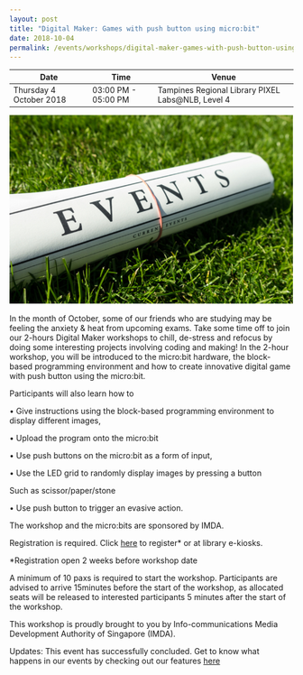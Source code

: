 ```yaml
---
layout: post
title: "Digital Maker: Games with push button using micro:bit"
date: 2018-10-04
permalink: /events/workshops/digital-maker-games-with-push-button-using-microbit
---
```


| Date | Time | Venue |
|--------|---|---|
| Thursday 4 October 2018 | 03:00 PM - 05:00 PM | Tampines Regional Library PIXEL Labs@NLB, Level 4 |

![hi](/images/events/generic-event-image.jpg)

In the month of October, some of our friends who are studying may be feeling the anxiety & heat from upcoming exams.  Take some time off to join our 2-hours Digital Maker workshops to chill, de-stress and refocus by doing some interesting projects involving coding and making!  In the 2-hour workshop, you will be introduced to the micro:bit hardware, the block-based programming environment and how to create innovative digital game with push button using the micro:bit. 

Participants will also learn how to 

• Give instructions using the block-based programming environment to display different images, 

• Upload the program onto the micro:bit

• Use push buttons on the micro:bit as a form of input, 

• Use the LED grid to randomly display images by pressing a button

Such as scissor/paper/stone

• Use push button to trigger an evasive action.


The workshop and the micro:bits are sponsored by IMDA.  

 

Registration is required. Click <a href="https://nlb.gov.sg/golibrary" target="_blank">here</a> to register* or at library e-kiosks.

*Registration open 2 weeks before workshop date

A minimum of 10 paxs is required to start the workshop.
Participants are advised to arrive 15minutes before the start of the workshop, as allocated seats will be released to interested participants 5 minutes after the start of the workshop.

This workshop is proudly brought to you by Info-communications Media Development Authority of Singapore (IMDA).

Updates: This event has successfully concluded. Get to know what happens in our events by checking out our features <a href="" target="_blank">here</a>
